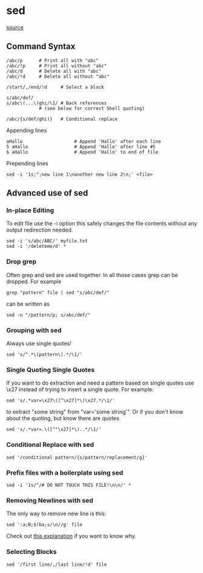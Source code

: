 # sed

[source](https://lzone.de/cheat-sheet/sed)

## Command Syntax

```text
/abc/p      # Print all with "abc"
/abc/!p     # Print all without "abc"
/abc/d      # Delete all with "abc"
/abc/!d     # Delete all without "abc"

/start/,/end/!d     # Select a block

s/abc/def/
s/abc\(...\)ghi/\1/ # Back references 
            # (see below for correct Shell quoting)

/abc/{s/def/ghi)}   # Conditional replace
```

Appending lines

```text
aHallo                   # Append 'Hallo' after each line
5 aHallo                 # Append 'Hallo' after line #5
$ aHallo                 # Append 'Hallo' to end of file
```

Prepending lines

```text
sed -i '1s;^;new line 1\nanother new line 2\n;' <file>
```

## Advanced use of sed

### In-place Editing

To edit file use the -i option this safely changes the file contents without any output redirection needed.

```text
sed -i 's/abc/ABC/' myfile.txt
sed -i '/deleteme/d' *
```

### Drop grep

Often grep and sed are used together. In all those cases grep can be dropped. For example

```text
grep "pattern" file | sed "s/abc/def/"
```

can be written as

```text
sed -n "/pattern/p; s/abc/def/"
```

### Grouping with sed

Always use single quotes!

```text
sed 's/^.*\(pattern\).*/\1/'
```

### Single Quoting Single Quotes

If you want to do extraction and need a pattern based on single quotes use \x27 instead of trying to insert a single quote. For example:

```text
sed 's/.*var=\x27\([^\x27]*\)\x27.*/\1/'
```

to extract "some string" from "var='some string'". Or if you don't know about the quoting, but know there are quotes

```text
sed 's/.*var=.\([^"\x27]*\)..*/\1/'
```

### Conditional Replace with sed

```text
sed '/conditional pattern/{s/pattern/replacement/g}'
```

### Prefix files with a boilerplate using sed

```text
sed -i '1s/^/# DO NOT TOUCH THIS FILE!\n\n/' *
```

### Removing Newlines with sed

The only way to remove new line is this:

```text
sed ':a;N;$!ba;s/\n//g' file
```

Check out [this explanation](https://github.com/justin-p/my-notes-and-snippets/tree/74f716cc82d13ca4d6e66598d9ef57b85b0c2bd2/Removing-newlines-with-sed/README.md) if you want to know why.

### Selecting Blocks

```text
sed '/first line/,/last line/!d' file
```

